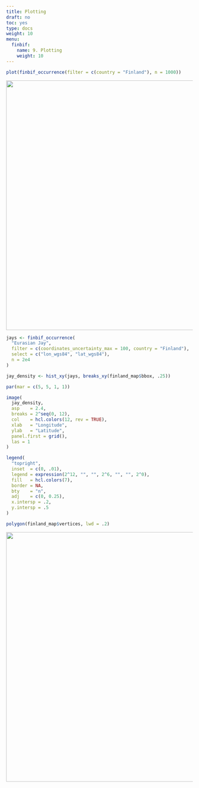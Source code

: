 ```yaml
---
title: Plotting
draft: no
toc: yes
type: docs
weight: 10
menu:
  finbif:
    name: 9. Plotting
    weight: 10
---
```





```r
plot(finbif_occurrence(filter = c(country = "Finland"), n = 1000))
```

<img src="/tutorials/finbif/plotting_files/figure-html/plot-points-1.png" width="672" />


```r
jays <- finbif_occurrence(
  "Eurasian Jay",
  filter = c(coordinates_uncertainty_max = 100, country = "Finland"),
  select = c("lon_wgs84", "lat_wgs84"),
  n = 2e4
)
```


```r
jay_density <- hist_xy(jays, breaks_xy(finland_map$bbox, .25))
```


```r
par(mar = c(5, 5, 1, 1))

image(
  jay_density,
  asp    = 2.4,
  breaks = 2^seq(0, 12),
  col    = hcl.colors(12, rev = TRUE),
  xlab   = "Longitude",
  ylab   = "Latitude",
  panel.first = grid(),
  las = 1
)

legend(
  "topright",
  inset  = c(0, .01),
  legend = expression(2^12, "", "", 2^6, "", "", 2^0),
  fill   = hcl.colors(7),
  border = NA,
  bty    = "n",
  adj    = c(0, 0.25),
  x.intersp = .2,
  y.intersp = .5
)

polygon(finland_map$vertices, lwd = .2)
```

<img src="/tutorials/finbif/plotting_files/figure-html/plot-jays-1.png" width="672" />
